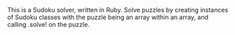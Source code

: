 This is a Sudoku solver, written in Ruby. Solve puzzles by creating instances of Sudoku classes with the puzzle being an array within an array, and calling .solve! on the puzzle.